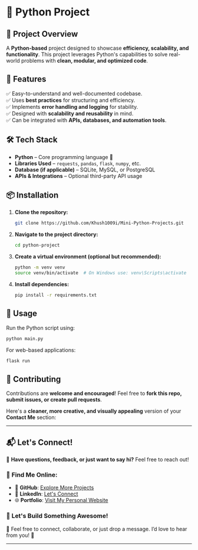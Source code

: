 # 🐍 Python Project

## 📌 Project Overview
A **Python-based** project designed to showcase **efficiency, scalability, and functionality**. This project leverages Python's capabilities to solve real-world problems with **clean, modular, and optimized code**.

## 🚀 Features
✅ Easy-to-understand and well-documented codebase.  
✅ Uses **best practices** for structuring and efficiency.  
✅ Implements **error handling and logging** for stability.  
✅ Designed with **scalability and reusability** in mind.  
✅ Can be integrated with **APIs, databases, and automation tools**.  

## 🛠 Tech Stack
- **Python** – Core programming language 🐍  
- **Libraries Used** – `requests`, `pandas`, `flask`, `numpy`, etc.  
- **Database (if applicable)** – SQLite, MySQL, or PostgreSQL  
- **APIs & Integrations** – Optional third-party API usage  

## 📦 Installation
1. **Clone the repository:**  
   ```bash
   git clone https://github.com/Khush1009i/Mini-Python-Projects.git
   ```
2. **Navigate to the project directory:**  
   ```bash
   cd python-project
   ```
3. **Create a virtual environment (optional but recommended):**  
   ```bash
   python -m venv venv
   source venv/bin/activate  # On Windows use: venv\Scripts\activate
   ```
4. **Install dependencies:**  
   ```bash
   pip install -r requirements.txt
   ```

## 🚦 Usage
Run the Python script using:
```bash
python main.py
```

For web-based applications:
```bash
flask run
```

## 🤝 Contributing
Contributions are **welcome and encouraged**! Feel free to **fork this repo, submit issues, or create pull requests**.  

Here's a **cleaner, more creative, and visually appealing** version of your **Contact Me** section:  

---

## 📬 **Let's Connect!**  

🌟 **Have questions, feedback, or just want to say hi?** Feel free to reach out!  

### 🔗 **Find Me Online:**  

- 🚀 **GitHub**: [Explore More Projects](https://github.com/khush1009i)  
- 💼 **LinkedIn**: [Let's Connect](https://www.linkedin.com/in/khush-soni?utm_source=share&utm_campaign=share_via&utm_content=profile&utm_medium=android_app)  
- 🌐 **Portfolio**: [Visit My Personal Website](https://khushsoni.framer.website/)  


### 📩 **Let's Build Something Awesome!**  
💌 Feel free to connect, collaborate, or just drop a message. I’d love to hear from you! 🚀  

---


